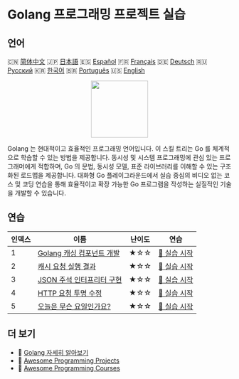# Golang 프로그래밍 프로젝트 실습

## 언어

🇨🇳 [简体中文](README_zh.md) 🇯🇵 [日本語](README_ja.md) 🇪🇸 [Español](README_es.md) 🇫🇷 [Français](README_fr.md) 🇩🇪 [Deutsch](README_de.md) 🇷🇺 [Русский](README_ru.md) 🇰🇷 [한국어](README_ko.md) 🇧🇷 [Português](README_pt.md) 🇺🇸 [English](README.md) 

<div align="center">
<img width="128px" src="https://file.labex.io/path/YgASYacMNI6I.png">
</div>

Golang 는 현대적이고 효율적인 프로그래밍 언어입니다. 이 스킬 트리는 Go 를 체계적으로 학습할 수 있는 방법을 제공합니다. 동시성 및 시스템 프로그래밍에 관심 있는 프로그래머에게 적합하며, Go 의 문법, 동시성 모델, 표준 라이브러리를 이해할 수 있는 구조화된 로드맵을 제공합니다. 대화형 Go 플레이그라운드에서 실습 중심의 비디오 없는 코스 및 코딩 연습을 통해 효율적이고 확장 가능한 Go 프로그램을 작성하는 실질적인 기술을 개발할 수 있습니다.

## 연습

|   인덱스 | 이름                                                                                                     | 난이도   | 연습                                                                                          |
|----------|----------------------------------------------------------------------------------------------------------|----------|-----------------------------------------------------------------------------------------------|
|        1 | [Golang 캐싱 컴포넌트 개발](https://labex.io/ko/courses/project-development-of-golang-caching-component) | ★☆☆      | [🚀 실습 시작](https://labex.io/ko/courses/project-development-of-golang-caching-component)   |
|        2 | [캐시 요청 실행 결과](https://labex.io/ko/courses/project-cache-request-execution-results)               | ★☆☆      | [🚀 실습 시작](https://labex.io/ko/courses/project-cache-request-execution-results)           |
|        3 | [JSON 주석 인터프리터 구현](https://labex.io/ko/courses/project-implement-json-comment-interpreter)      | ★☆☆      | [🚀 실습 시작](https://labex.io/ko/courses/project-implement-json-comment-interpreter)        |
|        4 | [HTTP 요청 투명 수정](https://labex.io/ko/courses/project-transparent-modification-of-http-requests)     | ★☆☆      | [🚀 실습 시작](https://labex.io/ko/courses/project-transparent-modification-of-http-requests) |
|        5 | [오늘은 무슨 요일인가요?](https://labex.io/ko/courses/project-what-day-is-it-today)                      | ★☆☆      | [🚀 실습 시작](https://labex.io/ko/courses/project-what-day-is-it-today)                      |

## 더 보기

- 🔗 [Golang 자세히 알아보기](https://labex.io/ko/skilltrees/go)
- 🔗 [Awesome Programming Projects](https://github.com/labex-labs/awesome-programming-projects)
- 🔗 [Awesome Programming Courses](https://github.com/labex-labs/awesome-programming-courses)

